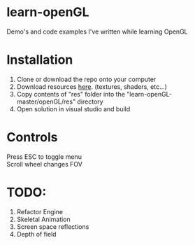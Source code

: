# learn-openGL

Demo's and code examples I've written while learning OpenGL

# Installation 

1. Clone or download the repo onto your computer
2. Download resources [here][site]. (textures, shaders, etc...)
3. Copy contents of "res" folder into the "learn-openGL-master/openGL/res" directory
4. Open solution in visual studio and build

  [site]: https://www.dropbox.com/sh/jshliyx0iwjcr1c/AADhZai7CA_NxOCipyVPLpwBa?dl=0
# Controls
Press ESC to toggle menu  
Scroll wheel changes FOV  
# TODO:
1. Refactor Engine  
2. Skeletal Animation  
3. Screen space reflections  
4. Depth of field
